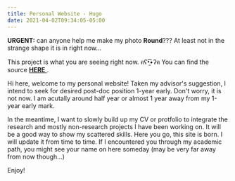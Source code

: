 ```yaml
---
title: Personal Website - Hugo
date: 2021-04-02T09:34:05-05:00
---
```

**URGENT:** can anyone help me make my photo **Round**??? At least not in the strange shape it is in right now...


This project is what you are seeing right now. ฅʕ•̫͡•ʔฅ
You can find the source <a href = 'https://github.com/jdawnduan/DawnDuan'>
**HERE** </a>.

Hi here, welcome to my personal website! Taken my advisor's suggestion, I intend to seek for desired post-doc position 1-year early. Don't worry, it is not now. I am acutally around half year or almost 1 year away from my 1-year early mark.

In the meantime, I want to slowly build up my CV or protfolio to integrate the research and mostly non-research projects I have been working on. It will be a good way to show my scattered skills. Here you go, this site is born. I will update it from time to time. If I encountered you through my academic path, you might see your name on here someday (may be very far away from now though...)

Enjoy!
